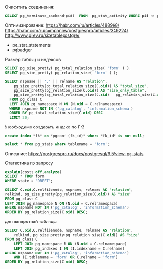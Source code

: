 Очиситить соединения:
``` sql
SELECT pg_terminate_backend(pid)  FROM  pg_stat_activity WHERE pid <> pg_backend_pid() AND datname = 'CloudBack';
```
Оптимизирование:
https://habr.com/ru/articles/488968/  
https://habr.com/ru/companies/postgrespro/articles/349224/  
http://www.gilev.ru/sizetablepostgre/  
 - pg_stat_statements  
 - pgbadger

Размер таблиц и индексов

``` sql
SELECT pg_size_pretty( pg_total_relation_size( 'form' ) ); 
SELECT pg_size_pretty( pg_relation_size( 'form' ) );

SELECT nspname || '.' || relname AS "relation",
    pg_size_pretty(pg_total_relation_size(C.oid)) AS "total_size",
	pg_size_pretty(pg_relation_size(C.oid)) AS "size_only_table",
	pg_size_pretty(pg_total_relation_size(C.oid) - pg_relation_size(C.oid)) AS "size_index"
  FROM pg_class C
  LEFT JOIN pg_namespace N ON (N.oid = C.relnamespace)
  WHERE nspname NOT IN ('pg_catalog', 'information_schema')
  ORDER BY pg_total_relation_size(C.oid) DESC
  LIMIT 20;
  ```
  
!необходимо создавать индекс по FK!  
```sql
create index *fk* on *pgconf (fk_id)* where *fk_id* is not null;

select * from pg_stats where tablename = 'form';
```
Описание: https://postgrespro.ru/docs/postgresql/9.5/view-pg-stats

Статистика по запросу
```sql
explain(costs off,analyze)
SELECT * FROM form
WHERE state = 'DREFT';
```

```sql
SELECT C.oid,C.relfilenode, nspname, relname AS "relation",
relkind, pg_size_pretty(pg_relation_size(C.oid)) AS "size"
FROM pg_class C
LEFT JOIN pg_namespace N ON (N.oid = C.relnamespace)
WHERE nspname NOT IN ('pg_catalog', 'information_schema')
ORDER BY pg_relation_size(C.oid) DESC;
```
для конкретной таблицы
```sql
SELECT C.oid,C.relfilenode, nspname, relname AS "relation",
	relkind, pg_size_pretty(pg_relation_size(C.oid)) AS "size"
FROM pg_class C
	LEFT JOIN pg_namespace N ON (N.oid = C.relnamespace)
	LEFT JOIN pg_indexes I ON (I.indexname = C.relname)
WHERE nspname NOT IN ('pg_catalog', 'information_schema')
	AND (I.tablename = 'form' OR C.relname = 'form')
ORDER BY pg_relation_size(C.oid) DESC;
```
